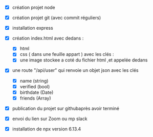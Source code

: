 - [X] création projet node

- [X] création projet git (avec commit réguliers) 

- [X] installation express 

- [X] création index.html avec dedans :   
  	- [X] html    
  	- [X] css ( dans une feuille appart ) avec les clés :
  	- [X] une image stockee a coté du fichier html ,et appelée dedans

- [X] une route "/api/user" qui renvoie un objet json avec les clés
	- [X] name (string)
   	- [X] verified (bool)
    - [X] birthdate (Date)
    - [X] friends (Array)

- [X] publication du projet sur githubaprès avoir terminé

- [X] envoi du lien sur Zoom ou mp slack

- [x] installation de npx version 6.13.4
